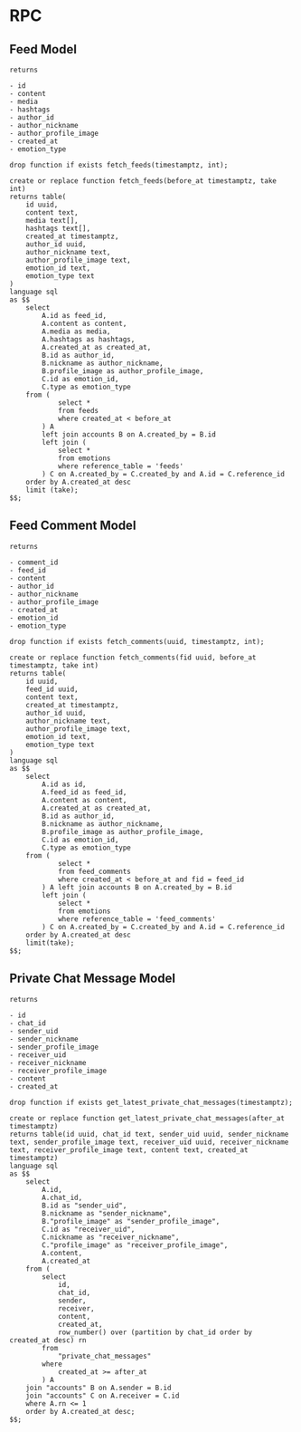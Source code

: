 # RPC

## Feed Model

    returns
    
    - id
    - content  
    - media
    - hashtags
    - author_id
    - author_nickname
    - author_profile_image
    - created_at
    - emotion_type
```
drop function if exists fetch_feeds(timestamptz, int);

create or replace function fetch_feeds(before_at timestamptz, take int)
returns table(
    id uuid, 
    content text, 
    media text[], 
    hashtags text[], 
    created_at timestamptz,
    author_id uuid, 
    author_nickname text, 
    author_profile_image text, 
    emotion_id text,
    emotion_type text
)
language sql
as $$
    select
        A.id as feed_id,
        A.content as content,
        A.media as media,
        A.hashtags as hashtags,
        A.created_at as created_at,
        B.id as author_id,
        B.nickname as author_nickname,
        B.profile_image as author_profile_image,
        C.id as emotion_id,
        C.type as emotion_type
    from (
            select * 
            from feeds 
            where created_at < before_at
        ) A 
        left join accounts B on A.created_by = B.id
        left join (
            select * 
            from emotions
            where reference_table = 'feeds' 
        ) C on A.created_by = C.created_by and A.id = C.reference_id
    order by A.created_at desc
    limit (take);
$$;
```

## Feed Comment Model

    returns
    
    - comment_id
    - feed_id
    - content  
    - author_id
    - author_nickname
    - author_profile_image
    - created_at
    - emotion_id
    - emotion_type
```
drop function if exists fetch_comments(uuid, timestamptz, int);

create or replace function fetch_comments(fid uuid, before_at timestamptz, take int)
returns table(
    id uuid,
    feed_id uuid, 
    content text, 
    created_at timestamptz,    
    author_id uuid, 
    author_nickname text, 
    author_profile_image text,     
    emotion_id text,
    emotion_type text 
)
language sql
as $$
    select
        A.id as id,
        A.feed_id as feed_id,
        A.content as content,
        A.created_at as created_at,
        B.id as author_id,
        B.nickname as author_nickname,
        B.profile_image as author_profile_image,
        C.id as emotion_id,
        C.type as emotion_type
    from (
            select *
            from feed_comments
            where created_at < before_at and fid = feed_id
        ) A left join accounts B on A.created_by = B.id
        left join (
            select *
            from emotions
            where reference_table = 'feed_comments'
        ) C on A.created_by = C.created_by and A.id = C.reference_id
    order by A.created_at desc
    limit(take);
$$;
```

## Private Chat Message Model

    returns
    
    - id
    - chat_id  
    - sender_uid
    - sender_nickname
    - sender_profile_image    
    - receiver_uid
    - receiver_nickname
    - receiver_profile_image
    - content
    - created_at

```
drop function if exists get_latest_private_chat_messages(timestamptz);

create or replace function get_latest_private_chat_messages(after_at timestamptz)
returns table(id uuid, chat_id text, sender_uid uuid, sender_nickname text, sender_profile_image text, receiver_uid uuid, receiver_nickname text, receiver_profile_image text, content text, created_at timestamptz)
language sql
as $$
    select
        A.id,
        A.chat_id,
        B.id as "sender_uid",
        B.nickname as "sender_nickname",
        B."profile_image" as "sender_profile_image",
        C.id as "receiver_uid",
        C.nickname as "receiver_nickname",
        C."profile_image" as "receiver_profile_image",
        A.content,
        A.created_at
    from (
        select
            id,
            chat_id,
            sender,
            receiver,
            content,
            created_at,
            row_number() over (partition by chat_id order by created_at desc) rn
        from
            "private_chat_messages"
        where
            created_at >= after_at
        ) A 
    join "accounts" B on A.sender = B.id
    join "accounts" C on A.receiver = C.id
    where A.rn <= 1
    order by A.created_at desc;
$$;
```
